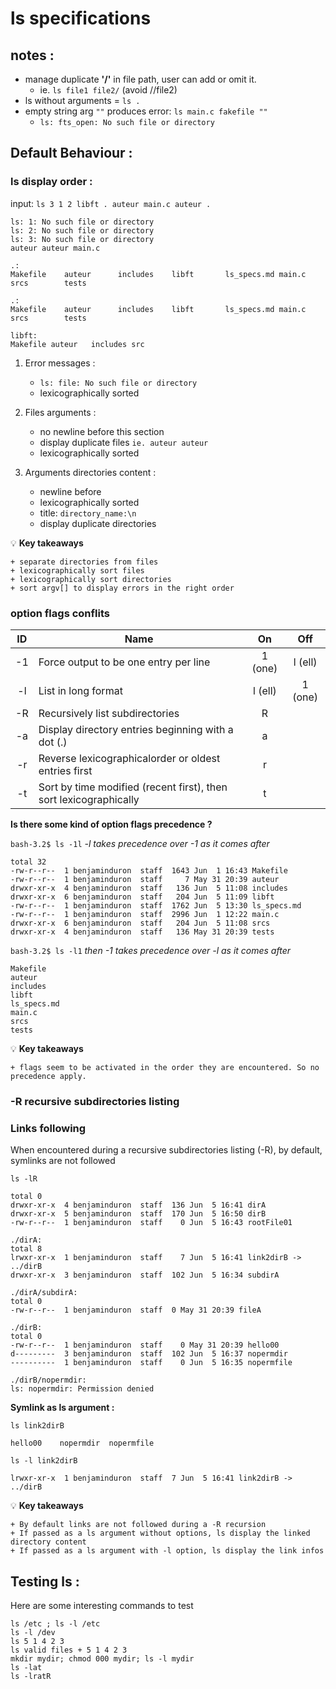 
ls specifications
=================


notes : 
--------------
- manage duplicate **'/'** in file path, user can add or omit it.
	- ie.  `ls file1 file2/`  (avoid //file2) 
- ls without arguments = `ls .`	
- empty string arg `""` produces error:  `ls main.c fakefile ""`
	- `ls: fts_open: No such file or directory` 


Default Behaviour : 
-------------------
### ls display order :
input: `ls 3 1 2 libft . auteur main.c auteur .`
```
ls: 1: No such file or directory
ls: 2: No such file or directory
ls: 3: No such file or directory
auteur auteur main.c

.:
Makefile    auteur      includes    libft       ls_specs.md main.c      srcs        tests

.:
Makefile    auteur      includes    libft       ls_specs.md main.c      srcs        tests

libft:
Makefile auteur   includes src
```

1. Error messages :
	- `ls: file: No such file or directory` 
	- lexicographically sorted 

2. Files arguments :
	- no newline before this section 
	- display duplicate files `ie. auteur auteur`
	- lexicographically sorted   

3. Arguments directories content : 
	- newline before 
	- lexicographically sorted   
	- title: `directory_name:\n`
	- display duplicate directories  

💡  **Key takeaways**
```
+ separate directories from files 
+ lexicographically sort files
+ lexicographically sort directories
+ sort argv[] to display errors in the right order
```

### option flags conflits 
| ID    | Name | On   | Off |
| :---: |----- | :---:|:---:|
| -1 | Force output to be one entry per line | 1 (one) | l (ell) |
| -l | List in long format | l (ell) | 1 (one) |
| -R | Recursively list subdirectories | R |  |
| -a | Display directory entries beginning with a dot (.) | a |  |
| -r | Reverse lexicographicalorder or oldest entries first   | r |  |
| -t | Sort by time modified (recent first), then sort lexicographically  | t |  |


**Is there some kind of option flags precedence ?**

`bash-3.2$ ls -1l` *-l takes precedence over -1 as it comes after*
```
total 32
-rw-r--r--  1 benjaminduron  staff  1643 Jun  1 16:43 Makefile
-rw-r--r--  1 benjaminduron  staff     7 May 31 20:39 auteur
drwxr-xr-x  4 benjaminduron  staff   136 Jun  5 11:08 includes
drwxr-xr-x  6 benjaminduron  staff   204 Jun  5 11:09 libft
-rw-r--r--  1 benjaminduron  staff  1762 Jun  5 13:30 ls_specs.md
-rw-r--r--  1 benjaminduron  staff  2996 Jun  1 12:22 main.c
drwxr-xr-x  6 benjaminduron  staff   204 Jun  5 11:08 srcs
drwxr-xr-x  4 benjaminduron  staff   136 May 31 20:39 tests
```

`bash-3.2$ ls -l1` *then -1 takes precedence over -l as it comes after*
```
Makefile
auteur
includes
libft
ls_specs.md
main.c
srcs
tests
```

💡  **Key takeaways**
```
+ flags seem to be activated in the order they are encountered. So no precedence apply. 
```

### -R recursive subdirectories listing


### Links following

When encountered during a recursive subdirectories listing (-R), by default, symlinks are not followed

`ls -lR`
```
total 0
drwxr-xr-x  4 benjaminduron  staff  136 Jun  5 16:41 dirA
drwxr-xr-x  5 benjaminduron  staff  170 Jun  5 16:50 dirB
-rw-r--r--  1 benjaminduron  staff    0 Jun  5 16:43 rootFile01

./dirA:
total 8
lrwxr-xr-x  1 benjaminduron  staff    7 Jun  5 16:41 link2dirB -> ../dirB
drwxr-xr-x  3 benjaminduron  staff  102 Jun  5 16:34 subdirA

./dirA/subdirA:
total 0
-rw-r--r--  1 benjaminduron  staff  0 May 31 20:39 fileA

./dirB:
total 0
-rw-r--r--  1 benjaminduron  staff    0 May 31 20:39 hello00
d---------  3 benjaminduron  staff  102 Jun  5 16:37 nopermdir
----------  1 benjaminduron  staff    0 Jun  5 16:35 nopermfile

./dirB/nopermdir:
ls: nopermdir: Permission denied
```

**Symlink as ls argument :**

`ls link2dirB`
```
hello00    nopermdir  nopermfile
```

`ls -l link2dirB`
```
lrwxr-xr-x  1 benjaminduron  staff  7 Jun  5 16:41 link2dirB -> ../dirB
```
  
💡  **Key takeaways**
```
+ By default links are not followed during a -R recursion
+ If passed as a ls argument without options, ls display the linked directory content
+ If passed as a ls argument with -l option, ls display the link infos
```
	


Testing ls :
------------
Here are some interesting commands to test 

```
ls /etc ; ls -l /etc
ls -l /dev
ls 5 1 4 2 3
ls valid files + 5 1 4 2 3
mkdir mydir; chmod 000 mydir; ls -l mydir
ls -lat
ls -lratR
```












